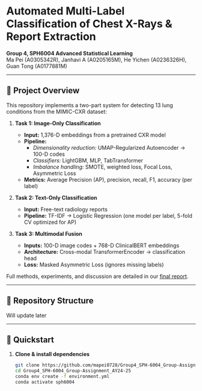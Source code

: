 # Automated Multi-Label Classification of Chest X-Rays & Report Extraction  

**Group 4, SPH6004 Advanced Statistical Learning**  
Ma Pei (A0305342R), Janhavi A (A0205165M), He Yichen (A0236326H), Guan Tong (A0177881M)  

---

## 📖 Project Overview

This repository implements a two-part system for detecting 13 lung conditions from the MIMIC-CXR dataset:

1. **Task 1: Image-Only Classification**  
   - **Input:** 1,376-D embeddings from a pretrained CXR model  
   - **Pipeline:**  
     - *Dimensionality reduction:* UMAP-Regularized Autoencoder → 100-D codes  
     - *Classifiers:* LightGBM, MLP, TabTransformer  
     - *Imbalance handling:* SMOTE, weighted loss, Focal Loss, Asymmetric Loss  
   - **Metrics:** Average Precision (AP), precision, recall, F1, accuracy (per label)  

2. **Task 2: Text-Only Classification**  
   - **Input:** Free-text radiology reports  
   - **Pipeline:** TF-IDF → Logistic Regression (one model per label, 5-fold CV optimized for AP)  

3. **Task 3: Multimodal Fusion**  
   - **Inputs:** 100-D image codes + 768-D ClinicalBERT embeddings  
   - **Architecture:** Cross-modal TransformerEncoder → classification head  
   - **Loss:** Masked Asymmetric Loss (ignores missing labels)  

Full methods, experiments, and discussion are detailed in our [final report](SPH6004%20Report.docx).

---

## 📂 Repository Structure

Will update later

---

## 🚀 Quickstart

1. **Clone & install dependencies**  
   ```bash
   git clone https://github.com/mapei0728/Group4_SPH-6004_Group-Assignment_AY24-25.git
   cd Group4_SPH-6004_Group-Assignment_AY24-25
   conda env create -f environment.yml
   conda activate sph6004
